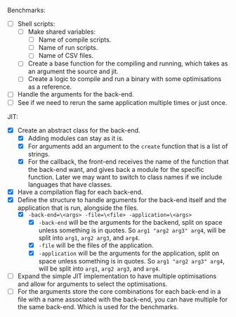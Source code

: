 Benchmarks:
- [ ] Shell scripts:
    - [ ] Make shared variables:
        - [ ] Name of compile scripts.
        - [ ] Name of run scripts.
        - [ ] Name of CSV files.
    - [ ] Create a base function for the compiling and running, which takes as an argument the source and jit.
    - [ ] Create a logic to compile and run a binary with some optimisations as a reference.
- [ ] Handle the arguments for the back-end.
- [ ] See if we need to rerun the same application multiple times or just once.

JIT:
- [x] Create an abstract class for the back-end.
  - [x] Adding modules can stay as it is.
  - [x] For arguments add an argument to the `create` function that is a list of strings.
  - [x] For the callback, the front-end receives the name of the function that the back-end want, and gives back a module
    for the specific function. Later we may want to switch to class names if we include languages that have classes.
- [x] Have a compilation flag for each back-end.
- [x] Define the structure to handle arguments for the back-end itself and the application that is run, alongside the  files.
    - [x] `-back-end=\<args> -file=\<file> -application=\<args>`
        - [x] `-back-end` will be the arguments for the backend, split on space unless something is in quotes.
          So `arg1 "arg2 arg3" arg4`, will be split into `arg1`, `arg2 arg3`, and `arg4`.
        - [x] `-file` will be the files of the application.
        - [x] `-application` will be the arguments for the application, split on space unless something is in quotes.
          So `arg1 "arg2 arg3" arg4`, will be split into `arg1`, `arg2 arg3`, and `arg4`.
- [ ] Expand the simple JIT implementation to have multiple optimisations and allow for arguments to select the optimisations.
- [ ] For the arguments store the core combinations for each back-end in a file with a name associated with the back-end,
  you can have multiple for the same back-end. Which is used for the benchmarks.
